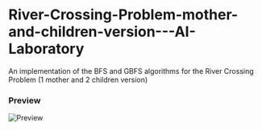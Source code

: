 # River-Crossing-Problem-mother-and-children-version---AI-Laboratory
An implementation of the BFS and GBFS algorithms for the River Crossing Problem (1 mother and 2 children version)
### Preview
![Preview](https://i.imgur.com/9bnjovk.png)
